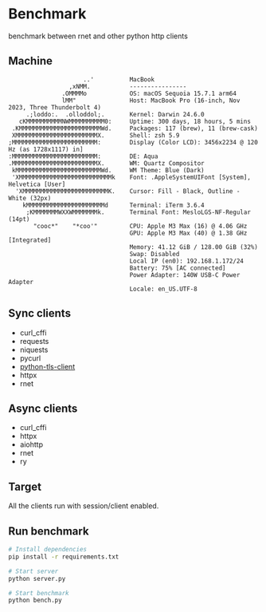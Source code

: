 # Benchmark

benchmark between rnet and other python http clients


Machine
------

```log
                     ..'          MacBook
                 ,xNMM.           ----------------
               .OMMMMo            OS: macOS Sequoia 15.7.1 arm64
               lMM"               Host: MacBook Pro (16-inch, Nov 2023, Three Thunderbolt 4)
     .;loddo:.  .olloddol;.       Kernel: Darwin 24.6.0
   cKMMMMMMMMMMNWMMMMMMMMMM0:     Uptime: 300 days, 18 hours, 5 mins
 .KMMMMMMMMMMMMMMMMMMMMMMMWd.     Packages: 117 (brew), 11 (brew-cask)
 XMMMMMMMMMMMMMMMMMMMMMMMX.       Shell: zsh 5.9
;MMMMMMMMMMMMMMMMMMMMMMMM:        Display (Color LCD): 3456x2234 @ 120 Hz (as 1728x1117) in]
:MMMMMMMMMMMMMMMMMMMMMMMM:        DE: Aqua
.MMMMMMMMMMMMMMMMMMMMMMMMX.       WM: Quartz Compositor
 kMMMMMMMMMMMMMMMMMMMMMMMMWd.     WM Theme: Blue (Dark)
 'XMMMMMMMMMMMMMMMMMMMMMMMMMMk    Font: .AppleSystemUIFont [System], Helvetica [User]
  'XMMMMMMMMMMMMMMMMMMMMMMMMK.    Cursor: Fill - Black, Outline - White (32px)
    kMMMMMMMMMMMMMMMMMMMMMMd      Terminal: iTerm 3.6.4
     ;KMMMMMMMWXXWMMMMMMMk.       Terminal Font: MesloLGS-NF-Regular (14pt)
       "cooc*"    "*coo'"         CPU: Apple M3 Max (16) @ 4.06 GHz
                                  GPU: Apple M3 Max (40) @ 1.38 GHz [Integrated]
                                  Memory: 41.12 GiB / 128.00 GiB (32%)
                                  Swap: Disabled
                                  Local IP (en0): 192.168.1.172/24
                                  Battery: 75% [AC connected]
                                  Power Adapter: 140W USB-C Power Adapter
                                  Locale: en_US.UTF-8
```

Sync clients
------

- curl_cffi
- requests
- niquests
- pycurl
- [python-tls-client](https://github.com/FlorianREGAZ/Python-Tls-Client.git)
- httpx
- rnet

Async clients
------

- curl_cffi
- httpx
- aiohttp
- rnet
- ry

Target
------


All the clients run with session/client enabled.

## Run benchmark

```bash
# Install dependencies  
pip install -r requirements.txt

# Start server
python server.py

# Start benchmark
python bench.py
```
